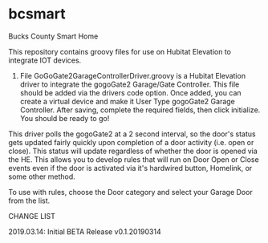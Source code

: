 # bcsmart
Bucks County Smart Home

This repository contains groovy files for use on Hubitat Elevation to integrate IOT devices.  

1)  File GoGoGate2GarageControllerDriver.groovy is a Hubitat Elevation driver to integrate the gogoGate2 Garage/Gate Controller.  This file should be added via the drivers code option.  Once added, you can create a virtual device and make it User Type gogoGate2 Garage Controller.  After saving, complete the required fields, then click initialize.  You should be ready to go!

This driver polls the gogoGate2 at a 2 second interval, so the door's status gets updated fairly quickly upon completion of a door activity (i.e. open or close).  This status will update regardless of whether the door is opened via the HE.  This allows you to develop rules that will run on Door Open or Close events even if the door is activated via it's hardwired button, Homelink, or some other method.

To use with rules, choose the Door category and select your Garage Door from the list.  

CHANGE LIST

2019.03.14:  Initial BETA Release v0.1.20190314
